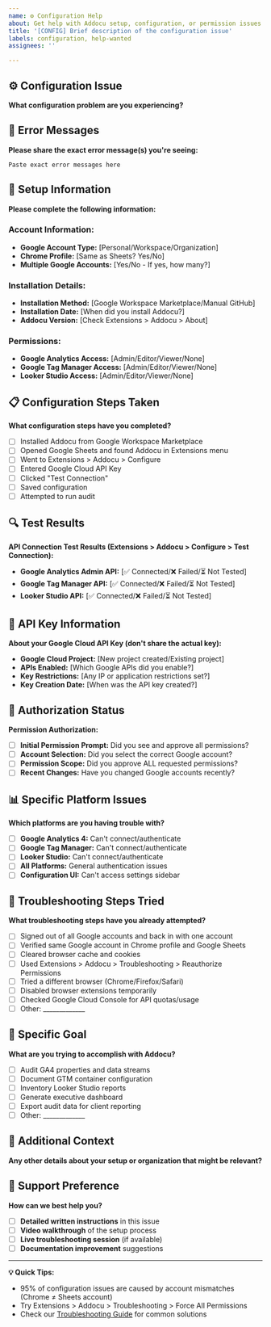 ```yaml
---
name: ⚙️ Configuration Help
about: Get help with Addocu setup, configuration, or permission issues
title: '[CONFIG] Brief description of the configuration issue'
labels: configuration, help-wanted
assignees: ''

---
```


## ⚙️ Configuration Issue
**What configuration problem are you experiencing?**

## 🚨 Error Messages
**Please share the exact error message(s) you're seeing:**

```
Paste exact error messages here
```

## 🔧 Setup Information
**Please complete the following information:**

### **Account Information:**
- **Google Account Type:** [Personal/Workspace/Organization]
- **Chrome Profile:** [Same as Sheets? Yes/No]
- **Multiple Google Accounts:** [Yes/No - If yes, how many?]

### **Installation Details:**
- **Installation Method:** [Google Workspace Marketplace/Manual GitHub]
- **Installation Date:** [When did you install Addocu?]
- **Addocu Version:** [Check Extensions > Addocu > About]

### **Permissions:**
- **Google Analytics Access:** [Admin/Editor/Viewer/None]
- **Google Tag Manager Access:** [Admin/Editor/Viewer/None]  
- **Looker Studio Access:** [Admin/Editor/Viewer/None]

## 📋 Configuration Steps Taken
**What configuration steps have you completed?**
- [ ] Installed Addocu from Google Workspace Marketplace
- [ ] Opened Google Sheets and found Addocu in Extensions menu
- [ ] Went to Extensions > Addocu > Configure
- [ ] Entered Google Cloud API Key
- [ ] Clicked "Test Connection"
- [ ] Saved configuration
- [ ] Attempted to run audit

## 🔍 Test Results
**API Connection Test Results (Extensions > Addocu > Configure > Test Connection):**
- **Google Analytics Admin API:** [✅ Connected/❌ Failed/⏳ Not Tested]
- **Google Tag Manager API:** [✅ Connected/❌ Failed/⏳ Not Tested]
- **Looker Studio API:** [✅ Connected/❌ Failed/⏳ Not Tested]

## 🔑 API Key Information
**About your Google Cloud API Key (don't share the actual key):**
- **Google Cloud Project:** [New project created/Existing project]
- **APIs Enabled:** [Which Google APIs did you enable?]
- **Key Restrictions:** [Any IP or application restrictions set?]
- **Key Creation Date:** [When was the API key created?]

## 🔐 Authorization Status
**Permission Authorization:**
- [ ] **Initial Permission Prompt:** Did you see and approve all permissions?
- [ ] **Account Selection:** Did you select the correct Google account?
- [ ] **Permission Scope:** Did you approve ALL requested permissions?
- [ ] **Recent Changes:** Have you changed Google accounts recently?

## 📊 Specific Platform Issues
**Which platforms are you having trouble with?**
- [ ] **Google Analytics 4:** Can't connect/authenticate
- [ ] **Google Tag Manager:** Can't connect/authenticate  
- [ ] **Looker Studio:** Can't connect/authenticate
- [ ] **All Platforms:** General authentication issues
- [ ] **Configuration UI:** Can't access settings sidebar

## 🔄 Troubleshooting Steps Tried
**What troubleshooting steps have you already attempted?**
- [ ] Signed out of all Google accounts and back in with one account
- [ ] Verified same Google account in Chrome profile and Google Sheets
- [ ] Cleared browser cache and cookies
- [ ] Used Extensions > Addocu > Troubleshooting > Reauthorize Permissions
- [ ] Tried a different browser (Chrome/Firefox/Safari)
- [ ] Disabled browser extensions temporarily
- [ ] Checked Google Cloud Console for API quotas/usage
- [ ] Other: _____________

## 🎯 Specific Goal
**What are you trying to accomplish with Addocu?**
- [ ] Audit GA4 properties and data streams
- [ ] Document GTM container configuration  
- [ ] Inventory Looker Studio reports
- [ ] Generate executive dashboard
- [ ] Export audit data for client reporting
- [ ] Other: _____________

## 📝 Additional Context
**Any other details about your setup or organization that might be relevant?**

## 🤝 Support Preference
**How can we best help you?**
- [ ] **Detailed written instructions** in this issue
- [ ] **Video walkthrough** of the setup process
- [ ] **Live troubleshooting session** (if available)
- [ ] **Documentation improvement** suggestions

---

**💡 Quick Tips:**
- 95% of configuration issues are caused by account mismatches (Chrome ≠ Sheets account)
- Try Extensions > Addocu > Troubleshooting > Force All Permissions
- Check our [Troubleshooting Guide](docs/troubleshooting.md) for common solutions

